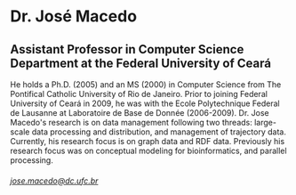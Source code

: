 # Dr. José Macedo
## Assistant Professor in Computer Science Department at the Federal University of Ceará
He holds a Ph.D. (2005) and an MS
(2000) in Computer Science from The Pontifical Catholic University of Rio de
Janeiro. Prior to joining Federal University of Ceará in 2009, he was with the Ecole
Polytechnique Federal de Lausanne at Laboratoire de Base de Donnée (2006-2009).
Dr. Jose Macedo's research is on data management following two threads:
large-scale data processing and distribution, and management of trajectory data.
Currently, his research focus is on graph data and RDF data. Previously his research
focus was on conceptual modeling for bioinformatics, and parallel processing.
###### jose.macedo@dc.ufc.br
